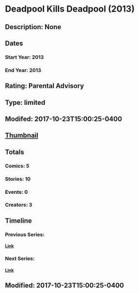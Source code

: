 # Deadpool Kills Deadpool (2013)
## Description: None
## Dates
### Start Year: 2013
### End Year: 2013
## Rating: Parental Advisory
## Type: limited
## Modifed: 2017-10-23T15:00:25-0400
## [Thumbnail](http://i.annihil.us/u/prod/marvel/i/mg/a/70/53879daf69eb5.jpg)
## Totals
### Comics: 5
### Stories: 10
### Events: 0
### Creators: 3
## Timeline
### Previous Series: 
#### [Link]()
### Next Series: 
#### [Link]()
## Modified: 2017-10-23T15:00:25-0400